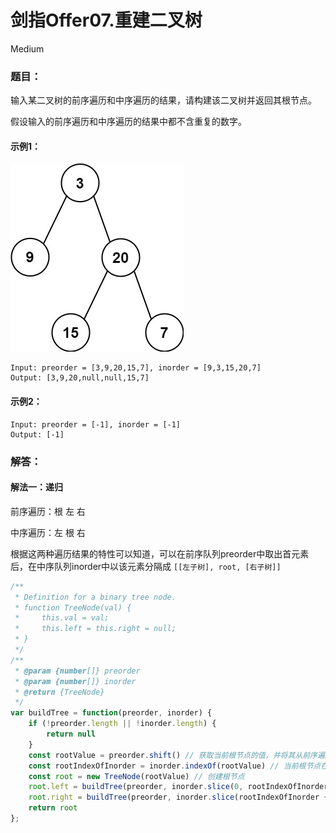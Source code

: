 # 剑指Offer07.重建二叉树

Medium

### 题目：

输入某二叉树的前序遍历和中序遍历的结果，请构建该二叉树并返回其根节点。

假设输入的前序遍历和中序遍历的结果中都不含重复的数字。

#### 示例1：

![20230103112634249](images/20230103112634249.png)

```
Input: preorder = [3,9,20,15,7], inorder = [9,3,15,20,7]
Output: [3,9,20,null,null,15,7]
```

#### 示例2：

```
Input: preorder = [-1], inorder = [-1]
Output: [-1]
```



### 解答：

#### 解法一：递归

前序遍历：根 左 右

中序遍历：左 根 右

​	根据这两种遍历结果的特性可以知道，可以在前序队列preorder中取出首元素后，在中序队列inorder中以该元素分隔成 `[[左子树], root, [右子树]]`

```js
/**
 * Definition for a binary tree node.
 * function TreeNode(val) {
 *     this.val = val;
 *     this.left = this.right = null;
 * }
 */
/**
 * @param {number[]} preorder
 * @param {number[]} inorder
 * @return {TreeNode}
 */
var buildTree = function(preorder, inorder) {
    if (!preorder.length || !inorder.length) {
        return null
    }
    const rootValue = preorder.shift() // 获取当前根节点的值，并将其从前序遍历preorder中删除
    const rootIndexOfInorder = inorder.indexOf(rootValue) // 当前根节点在中序遍历inorder中的位置
    const root = new TreeNode(rootValue) // 创建根节点
    root.left = buildTree(preorder, inorder.slice(0, rootIndexOfInorder)) // 取inorder左半段继续生成左子节点
    root.right = buildTree(preorder, inorder.slice(rootIndexOfInorder + 1)) // 取inorder右半段继续生成右子节点
    return root
};
```



